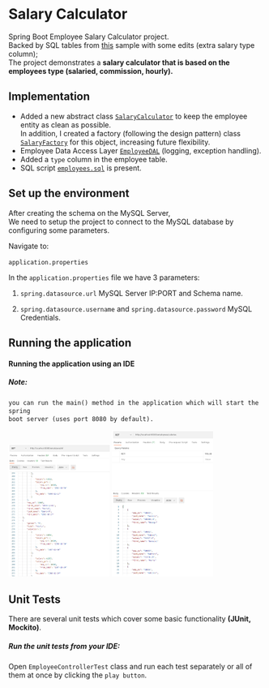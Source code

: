 # Salary Calculator

Spring Boot Employee Salary Calculator project.       
Backed by SQL tables from [this](https://dev.mysql.com/doc/employee/en/sakila-structure.html) sample with some edits (extra salary type column);  
The project demonstrates a **salary calculator that is based on the employees type (salaried, commission, hourly).**

## Implementation
- Added a new abstract class [`SalaryCalculator`](src/main/java/com/chen/salarycalc/entities/salaries/SalaryCalculator.java) to keep the employee entity as clean as possible.  
In addition, I created a factory (following the design pattern) class [`SalaryFactory`](src/main/java/com/chen/salarycalc/entities/salaries/SalaryFactory.java) for this object, increasing future flexibility.
- Employee Data Access Layer [`EmployeeDAL`](src/main/java/com/chen/salarycalc/dal/EmployeeDAL.java) (logging, exception handling).
- Added a `type` column in the employee table.
- SQL script [`employees.sql`](employees.sql) is present.

## Set up the environment

After creating the schema on the MySQL Server,  
We need to setup the project to connect to the MySQL database by configuring some parameters.  

Navigate to:

`application.properties`

In the `application.properties` file we have 3 parameters:

1. `spring.datasource.url`
    MySQL Server IP:PORT and Schema name.

2. `spring.datasource.username` and `spring.datasource.password`
    MySQL Credentials.

    
## Running the application

#### Running the application using an IDE

##### Note: 
    you can run the main() method in the application which will start the spring
    boot server (uses port 8080 by default).

<img src="images/employees_all.png" width=200>
<img src="images/employees_salaries.png" width=200> 

## Unit Tests

There are several unit tests which cover some basic functionality **(JUnit, Mockito)**.

##### Run the unit tests from your IDE:

Open `EmployeeControllerTest` class and run each test separately or all of them at once by 
  clicking the `play button`.
